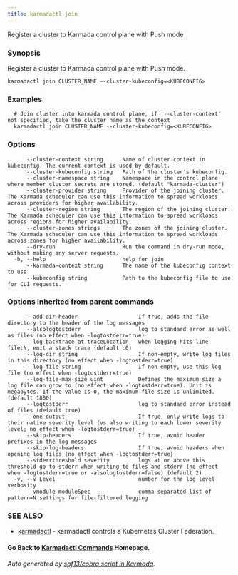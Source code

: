 ```yaml
---
title: karmadactl join
---
```


Register a cluster to Karmada control plane with Push mode

### Synopsis

Register a cluster to Karmada control plane with Push mode.

```
karmadactl join CLUSTER_NAME --cluster-kubeconfig=<KUBECONFIG>
```

### Examples

```
  # Join cluster into karmada control plane, if '--cluster-context' not specified, take the cluster name as the context
  karmadactl join CLUSTER_NAME --cluster-kubeconfig=<KUBECONFIG>
```

### Options

```
      --cluster-context string      Name of cluster context in kubeconfig. The current context is used by default.
      --cluster-kubeconfig string   Path of the cluster's kubeconfig.
      --cluster-namespace string    Namespace in the control plane where member cluster secrets are stored. (default "karmada-cluster")
      --cluster-provider string     Provider of the joining cluster. The Karmada scheduler can use this information to spread workloads across providers for higher availability.
      --cluster-region string       The region of the joining cluster. The Karmada scheduler can use this information to spread workloads across regions for higher availability.
      --cluster-zones strings       The zones of the joining cluster. The Karmada scheduler can use this information to spread workloads across zones for higher availability.
      --dry-run                     Run the command in dry-run mode, without making any server requests.
  -h, --help                        help for join
      --karmada-context string      The name of the kubeconfig context to use
      --kubeconfig string           Path to the kubeconfig file to use for CLI requests.
```

### Options inherited from parent commands

```
      --add-dir-header                   If true, adds the file directory to the header of the log messages
      --alsologtostderr                  log to standard error as well as files (no effect when -logtostderr=true)
      --log-backtrace-at traceLocation   when logging hits line file:N, emit a stack trace (default :0)
      --log-dir string                   If non-empty, write log files in this directory (no effect when -logtostderr=true)
      --log-file string                  If non-empty, use this log file (no effect when -logtostderr=true)
      --log-file-max-size uint           Defines the maximum size a log file can grow to (no effect when -logtostderr=true). Unit is megabytes. If the value is 0, the maximum file size is unlimited. (default 1800)
      --logtostderr                      log to standard error instead of files (default true)
      --one-output                       If true, only write logs to their native severity level (vs also writing to each lower severity level; no effect when -logtostderr=true)
      --skip-headers                     If true, avoid header prefixes in the log messages
      --skip-log-headers                 If true, avoid headers when opening log files (no effect when -logtostderr=true)
      --stderrthreshold severity         logs at or above this threshold go to stderr when writing to files and stderr (no effect when -logtostderr=true or -alsologtostderr=false) (default 2)
  -v, --v Level                          number for the log level verbosity
      --vmodule moduleSpec               comma-separated list of pattern=N settings for file-filtered logging
```

### SEE ALSO

* [karmadactl](karmadactl.md)	 - karmadactl controls a Kubernetes Cluster Federation.

#### Go Back to [Karmadactl Commands](karmadactl_index.md) Homepage.


###### Auto generated by [spf13/cobra script in Karmada](https://github.com/karmada-io/karmada/tree/master/hack/tools/genkarmadactldocs).